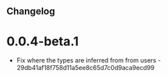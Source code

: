 ## Changelog

# 0.0.4-beta.1

- Fix where the types are inferred from from users -
  29db41af18f758d11a5ee8c65d7c0d9aca9ecd99
